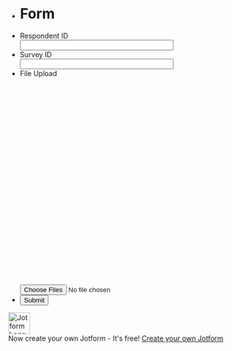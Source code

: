 
<script src="https://cdn01.jotfor.ms/static/prototype.forms.js?3.3.36744" type="text/javascript"></script>
<script src="https://cdn02.jotfor.ms/static/jotform.forms.js?3.3.36744" type="text/javascript"></script>
<script src="https://cdn03.jotfor.ms/js/vendor/imageinfo.js?v=3.3.36744" type="text/javascript"></script>
<script src="https://cdn01.jotfor.ms/file-uploader/fileuploader.js?v=3.3.36744"></script>
<script type="text/javascript">	JotForm.newDefaultTheme = true; JotForm.extendsNewTheme = false; JotForm.singleProduct = false; JotForm.newPaymentUIForNewCreatedForms = true; JotForm.newPaymentUI = true; JotForm.clearFieldOnHide="disable"; JotForm.submitError="jumpToFirstError"; JotForm.init(function(){ /*INIT-START*/
if (window.JotForm && JotForm.accessible) $('input_5').setAttribute('tabindex',0);
if (window.JotForm && JotForm.accessible) $('input_4').setAttribute('tabindex',0); JotForm.alterTexts(undefined); setTimeout(function() { JotForm.initMultipleUploads(); }, 2); /*INIT-END*/ }); JotForm.prepareCalculationsOnTheFly([null,{"name":"heading","qid":"1","text":"Form","type":"control_head"},{"name":"submit2","qid":"2","text":"Submit","type":"control_button"},{"description":"","name":"fileUpload","qid":"3","subLabel":"","text":"File Upload","type":"control_fileupload"},{"description":"","name":"surveyId","qid":"4","subLabel":"","text":"Survey ID","type":"control_textbox"},{"description":"","name":"respondentId","qid":"5","subLabel":"","text":"Respondent ID","type":"control_textbox"}]); setTimeout(function() {
JotForm.paymentExtrasOnTheFly([null,{"name":"heading","qid":"1","text":"Form","type":"control_head"},{"name":"submit2","qid":"2","text":"Submit","type":"control_button"},{"description":"","name":"fileUpload","qid":"3","subLabel":"","text":"File Upload","type":"control_fileupload"},{"description":"","name":"surveyId","qid":"4","subLabel":"","text":"Survey ID","type":"control_textbox"},{"description":"","name":"respondentId","qid":"5","subLabel":"","text":"Respondent ID","type":"control_textbox"}]);}, 20); </script>
<style type="text/css">@media print{.form-section{display:inline!important}.form-pagebreak{display:none!important}.form-section-closed{height:auto!important}.page-section{position:initial!important}}</style>
<link type="text/css" rel="stylesheet" href="https://cdn01.jotfor.ms/themes/CSS/5e6b428acc8c4e222d1beb91.css?themeRevisionID=6310a6ad592c72439615db25"/>
<link type="text/css" rel="stylesheet" href="https://cdn02.jotfor.ms/css/styles/payment/payment_styles.css?3.3.36744" />
<link type="text/css" rel="stylesheet" href="https://cdn03.jotfor.ms/css/styles/payment/payment_feature.css?3.3.36744" />
<form class="jotform-form" action="https://submit.jotform.com/submit/223003680891049/" method="post" enctype="multipart/form-data" name="form_223003680891049" id="223003680891049" accept-charset="utf-8" autocomplete="on"> <input type="hidden" name="formID" value="223003680891049" /> <input type="hidden" id="JWTContainer" value="" /> <input type="hidden" id="cardinalOrderNumber" value="" /> <div role="main" class="form-all"> <style> .form-all:before { background: none;} </style> <ul class="form-section page-section"> <li id="cid_1" class="form-input-wide" data-type="control_head"> <div class="form-header-group header-large"> <div class="header-text httal htvam"> <h1 id="header_1" class="form-header" data-component="header"> Form </h1> </div> </div> </li> <li class="form-line" data-type="control_textbox" id="id_5"> <label class="form-label form-label-top form-label-auto" id="label_5" for="input_5"> Respondent ID </label> <div id="cid_5" class="form-input-wide" data-layout="half"> <input type="text" id="input_5" name="q5_respondentId" data-type="input-textbox" class="form-textbox" data-defaultvalue="" style="width:310px" size="310" value="" data-component="textbox" aria-labelledby="label_5" /> </div> </li> <li class="form-line" data-type="control_textbox" id="id_4"> <label class="form-label form-label-top form-label-auto" id="label_4" for="input_4"> Survey ID </label> <div id="cid_4" class="form-input-wide" data-layout="half"> <input type="text" id="input_4" name="q4_surveyId" data-type="input-textbox" class="form-textbox" data-defaultvalue="" style="width:310px" size="310" value="" data-component="textbox" aria-labelledby="label_4" /> </div> </li> <li class="form-line" data-type="control_fileupload" id="id_3"> <label class="form-label form-label-top form-label-auto" id="label_3" for="input_3"> File Upload </label> <div id="cid_3" class="form-input-wide" data-layout="full"> <div class="jfQuestion-fields" data-wrapper-react="true"> <div class="jfField isFilled"> <div class="jfUpload-wrapper"> <div class="jfUpload-container"> <div class="jfUpload-text-container"> <div class="jfUpload-icon forDesktop"> <span class="iconSvg dhtupload "> <svg viewBox="0 0 54 47" version="1.1" xmlns="http://www.w3.org/2000/svg"> <g stroke="none" strokeWidth="1" fill="none"> <g transform="translate(-1506.000000, -2713.000000)"> <g transform="translate(1421.000000, 2713.000000)"> <path d="M125.212886,10.1718048 C127.110227,10.3826204 128.89335,10.9096517 130.562307,11.7529143 C132.231264,12.596177 133.689384,13.676591 134.93671,14.9941889 C136.184036,16.3117868 137.167828,17.8226097 137.888114,19.5267029 C138.608401,21.2307962 138.968539,23.049054 138.968539,24.9815309 C138.968539,26.8086 138.687456,28.6356416 138.125281,30.4627107 C137.563106,32.2897797 136.746207,33.9323605 135.674561,35.3905021 C134.602915,36.8486438 133.267769,38.0520318 131.669084,39.0007022 C130.070398,39.9493727 128.217005,40.4588363 126.108848,40.5291081 L122.261482,40.5291081 C121.804714,40.5291081 121.409441,40.3622149 121.07565,40.0284235 C120.741858,39.694632 120.574965,39.2993586 120.574965,38.8425913 C120.574965,38.385824 120.741858,37.9905506 121.07565,37.6567591 C121.409441,37.3229677 121.804714,37.1560744 122.261482,37.1560744 L126.108848,37.1560744 C127.549422,37.1560744 128.858216,36.7871526 130.03527,36.0492978 C131.212324,35.3114429 132.222468,34.3627867 133.06573,33.2033006 C133.908993,32.0438144 134.558998,30.743804 135.015765,29.3032303 C135.472533,27.8626567 135.700913,26.4221046 135.700913,24.9815309 C135.700913,23.4004134 135.384694,21.9159421 134.752247,20.5280723 C134.1198,19.1402026 133.258983,17.9280307 132.169768,16.8915204 C131.080554,15.85501 129.833247,15.0293277 128.427809,14.4144487 C127.022371,13.7995697 125.529116,13.4921348 123.947999,13.4921348 L122.735815,13.4394312 L122.366889,12.2799508 C121.48849,9.46907537 120.07429,7.28189569 118.124245,5.71834621 C116.1742,4.15479672 113.53026,3.37303371 110.192346,3.37303371 C108.084189,3.37303371 106.186876,3.73317173 104.500351,4.45345857 C102.813826,5.17374541 101.36449,6.17510478 100.1523,7.45756671 C98.9401098,8.74002865 98.0090213,10.2684193 97.3590063,12.0427844 C96.7089914,13.8171496 96.3839888,15.7232459 96.3839888,17.7611306 L96.4366924,17.7611306 L96.5420997,19.3422402 L95.0136938,19.6057584 C93.1514888,19.9219819 91.5703951,20.9233413 90.2703652,22.6098666 C88.9703353,24.2963919 88.3203301,26.1937043 88.3203301,28.301861 C88.3203301,30.6911051 89.1196608,32.7640947 90.7183462,34.5208919 C92.3170316,36.277689 94.2055603,37.1560744 96.3839888,37.1560744 L101.232725,37.1560744 C101.724628,37.1560744 102.128685,37.3229677 102.444909,37.6567591 C102.761132,37.9905506 102.919242,38.385824 102.919242,38.8425913 C102.919242,39.2993586 102.761132,39.694632 102.444909,40.0284235 C102.128685,40.3622149 101.724628,40.5291081 101.232725,40.5291081 L96.3839888,40.5291081 C94.8380073,40.5291081 93.3798875,40.2041055 92.0095857,39.5540906 C90.6392839,38.9040756 89.4358959,38.0169064 88.3993855,36.8925562 C87.3628752,35.768206 86.5371929,34.4681956 85.9223139,32.992486 C85.3074349,31.5167763 85,29.9532503 85,28.301861 C85,25.5963933 85.7554115,23.1544819 87.266257,20.9760534 C88.7771026,18.7976249 90.7095505,17.3395051 93.0636587,16.6016503 C93.2042025,14.2475421 93.7224499,12.0603624 94.6184164,10.0400456 C95.514383,8.0197289 96.7089871,6.26295807 98.2022647,4.76968048 C99.6955423,3.27640288 101.452313,2.10815028 103.47263,1.26488764 C105.492947,0.421624997 107.732829,0 110.192346,0 C112.089686,0 113.82889,0.237164061 115.410007,0.711499298 C116.991124,1.18583453 118.414109,1.8621913 119.679003,2.74058989 C120.943897,3.61898847 122.033095,4.69061868 122.946629,5.95551264 C123.860164,7.22040661 124.615575,8.62582326 125.212886,10.1718048 Z M113.249157,23.611236 L119.468188,30.4627107 C119.71414,30.7086623 119.837114,30.9985295 119.837114,31.3323209 C119.837114,31.6661124 119.71414,31.9735473 119.468188,32.2546348 L119.046559,32.5181531 C118.835743,32.7641047 118.563444,32.8607271 118.229652,32.8080232 C117.895861,32.7553193 117.605994,32.6059937 117.360042,32.3600421 L113.670787,28.2491573 L113.670787,45.2197331 C113.670787,45.7116364 113.503893,46.1156936 113.170102,46.4319171 C112.83631,46.7481406 112.441037,46.90625 111.98427,46.90625 C111.492366,46.90625 111.088309,46.7481406 110.772086,46.4319171 C110.455862,46.1156936 110.297753,45.7116364 110.297753,45.2197331 L110.297753,28.2491573 L106.713904,32.2546348 C106.467953,32.5005864 106.178086,32.649912 105.844294,32.7026159 C105.510503,32.7553198 105.220636,32.6586974 104.974684,32.4127458 L104.553055,32.1492275 C104.307103,31.86814 104.184129,31.5607051 104.184129,31.2269136 C104.184129,30.8931222 104.307103,30.603255 104.553055,30.3573034 L110.666678,23.611236 L110.666678,23.5585323 L111.088308,23.1369031 C111.193715,22.9963593 111.325473,22.8997369 111.483585,22.847033 C111.641697,22.7943291 111.791022,22.7679775 111.931566,22.7679775 C112.107246,22.7679775 112.265355,22.7943291 112.405899,22.847033 C112.546443,22.8997369 112.686984,22.9963593 112.827528,23.1369031 L113.249157,23.5585323 L113.249157,23.611236 Z"> </path> </g> </g> </g> </svg> </span> </div> </div> <div class="jfUpload-button-container"> <div class="jfUpload-button" aria-hidden="true" tabindex="0" style="display:none" data-version="v2"> Browse Files <div class="jfUpload-heading forDesktop"> Drag and drop files here </div> <div class="jfUpload-heading forMobile"> Choose a file </div> </div> </div> </div> <div class="jfUpload-files-container"> <input type="file" id="input_3" name="q3_fileUpload[]" multiple="" class="form-upload-multiple" data-imagevalidate="yes" data-file-accept="pdf, doc, docx, xls, xlsx, csv, txt, rtf, html, zip, mp3, wma, mpg, flv, avi, jpg, jpeg, png, gif" data-file-maxsize="1000000" data-file-minsize="0" data-file-limit="" data-component="fileupload" aria-label="Browse Files" /> </div> </div> <div data-wrapper-react="true"> </div> </div> <span style="display:none" class="cancelText"> Cancel </span> <span style="display:none" class="ofText"> of </span> </div> </div> </li> <li class="form-line" data-type="control_button" id="id_2"> <div id="cid_2" class="form-input-wide" data-layout="full"> <div data-align="auto" class="form-buttons-wrapper form-buttons-auto jsTest-button-wrapperField"> <button id="input_2" type="submit" class="form-submit-button submit-button jf-form-buttons jsTest-submitField" data-component="button" data-content=""> Submit </button> </div> </div> </li> <li style="display:none"> Should be Empty: <input type="text" name="website" value="" /> </li> </ul> </div> <script> JotForm.showJotFormPowered = "new_footer"; </script> <script> JotForm.poweredByText = "Powered by Jotform"; </script> <input type="hidden" class="simple_spc" id="simple_spc" name="simple_spc" value="223003680891049" /> <script type="text/javascript"> var all_spc = document.querySelectorAll("form[id='223003680891049'] .si" + "mple" + "_spc");
for (var i = 0; i < all_spc.length; i++)
{ all_spc[i].value = "223003680891049-223003680891049";
} </script> <div class="formFooter-heightMask"> </div> <div class="formFooter f6 branding21"> <div class="formFooter-wrapper formFooter-leftSide"> <a href="https://www.jotform.com/?utm_source=formfooter&utm_medium=banner&utm_term=223003680891049&utm_content=jotform_logo&utm_campaign=powered_by_jotform_le" target="_blank" class="formFooter-logoLink"><img class="formFooter-logo" src="https://cdn.jotfor.ms/assets/img/logo2021/jotform-logo-white.svg" alt="Jotform Logo" style="height: 44px;"></a> </div> <div class="formFooter-wrapper formFooter-rightSide"> <span class="formFooter-text"> Now create your own Jotform - It's free! </span> <a class="formFooter-button" href="https://www.jotform.com/?utm_source=formfooter&utm_medium=banner&utm_term=223003680891049&utm_content=jotform_button&utm_campaign=powered_by_jotform_le" target="_blank">Create your own Jotform</a> </div> </div>
</form>
<script src="https://cdn.jotfor.ms//js/vendor/smoothscroll.min.js?v=3.3.36744"></script>
<script src="https://cdn.jotfor.ms//js/errorNavigation.js?v=3.3.36744"></script>
